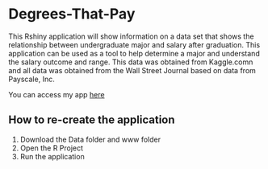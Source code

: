 # Degrees-That-Pay
This Rshiny application will show information on a data set that shows the relationship between undergraduate major and salary after graduation. This application can be used as a tool to help determine a major and understand the salary outcome and range. This data was obtained from Kaggle.comn and all data was obtained from the Wall Street Journal based on data from Payscale, Inc. 

You can access my app [here](https://ccarbon6.shinyapps.io/Final-Project/)

## How to re-create the application
1. Download the Data folder and www folder
2. Open the R Project
3. Run the application

